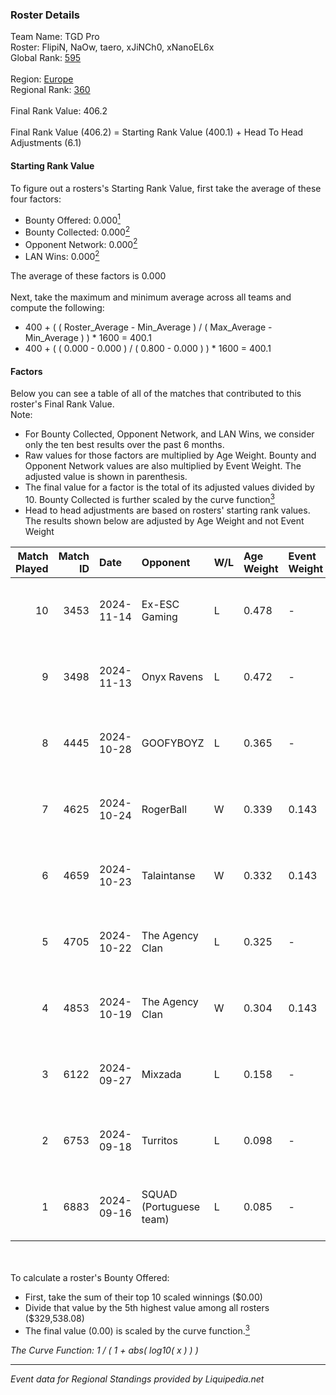 ### Roster Details<br />
Team Name: TGD Pro<br />
Roster: FlipiN, NaOw, taero, xJiNCh0, xNanoEL6x<br />
Global Rank: [595](../standings_global.md)<br />
<br />
Region: [Europe]( ../standings_europe.md)<br />
Regional Rank: [360]( ../standings_europe.md)<br />
<br />
Final Rank Value:  406.2<br />
<br />
Final Rank Value (406.2) = Starting Rank Value (400.1) + Head To Head Adjustments (6.1)<br />

#### Starting Rank Value<br />
To figure out a rosters's Starting Rank Value, first take the average of these four factors:<br />
- Bounty Offered: 0.000[<sup>1</sup>](#table2)
- Bounty Collected: 0.000[<sup>2</sup>](#table1)
- Opponent Network: 0.000[<sup>2</sup>](#table1)
- LAN Wins: 0.000[<sup>2</sup>](#table1)

The average of these factors is 0.000<br />
<br />
Next, take the maximum and minimum average across all teams and compute the following:<br />
- 400 + ( ( Roster_Average - Min_Average ) / ( Max_Average - Min_Average ) ) * 1600 = 400.1
- 400 + ( ( 0.000 - 0.000 ) / ( 0.800 - 0.000 ) ) * 1600 = 400.1


#### Factors<br />
Below you can see a table of all of the matches that contributed to this roster's Final Rank Value.<br />
Note:<br />

- For Bounty Collected, Opponent Network, and LAN Wins, we consider only the ten best results over the past 6 months.
- Raw values for those factors are multiplied by Age Weight. Bounty and Opponent Network values are also multiplied by Event Weight. The adjusted value is shown in parenthesis.
- The final value for a factor is the total of its adjusted values divided by 10. Bounty Collected is further scaled by the curve function[<sup>3</sup>](#curveFunction)
- Head to head adjustments are based on rosters' starting rank values. The results shown below are adjusted by Age Weight and not Event Weight
<span id="table1"></span><br />


| Match Played | Match ID | Date       | Opponent                | W/L | Age Weight | Event Weight | Bounty Collected | Opponent Network | LAN Wins  | H2H Adj. | Roster                                   |
| -: | -: | :- | :- | :- | :- | :- | :- | :- | :- | -: | :- |
|           10 |     3453 | 2024-11-14 | Ex-ESC Gaming           | L   | 0.478      | -            | -                | -                | -         |    -3.06 | FlipiN, NaOw, taero, xJiNCh0, xNanoEL6x  |
|            9 |     3498 | 2024-11-13 | Onyx Ravens             | L   | 0.472      | -            | -                | -                | -         |    -2.59 | FlipiN, NaOw, taero, xJiNCh0, xNanoEL6x  |
|            8 |     4445 | 2024-10-28 | GOOFYBOYZ               | L   | 0.365      | -            | -                | -                | -         |    -1.50 | NaOw, taero, xJiNCh0, xNanoEL6x, YuRk0   |
|            7 |     4625 | 2024-10-24 | RogerBall               | W   | 0.339      | 0.143        | 0.000 (0.000)    | 0.030 (0.001)    | 0 (0.000) |     6.64 | NaOw, taero, xJiNCh0, xNanoEL6x, YuRk0   |
|            6 |     4659 | 2024-10-23 | Talaintanse             | W   | 0.332      | 0.143        | 0.000 (0.000)    | 0.014 (0.001)    | 0 (0.000) |     6.43 | NaOw, taero, xJiNCh0, xNanoEL6x, YuRk0   |
|            5 |     4705 | 2024-10-22 | The Agency Clan         | L   | 0.325      | -            | -                | -                | -         |    -0.81 | NaOw, taero, xJiNCh0, xNanoEL6x, YuRk0   |
|            4 |     4853 | 2024-10-19 | The Agency Clan         | W   | 0.304      | 0.143        | 0.000 (0.000)    | 0.000 (0.000)    | 0 (0.000) |     4.82 | NaOw, taero, xJiNCh0, xNanoEL6x, YuRk0   |
|            3 |     6122 | 2024-09-27 | Mixzada                 | L   | 0.158      | -            | -                | -                | -         |    -1.22 | Fointte, NaOw, taero, xJiNCh0, xNanoEL6x |
|            2 |     6753 | 2024-09-18 | Turritos                | L   | 0.098      | -            | -                | -                | -         |    -1.54 | FlipiN, Fointte, NaOw, taero, xJiNCh0    |
|            1 |     6883 | 2024-09-16 | SQUAD (Portuguese team) | L   | 0.085      | -            | -                | -                | -         |    -1.04 | FlipiN, Fointte, NaOw, taero, xJiNCh0    |

<br />
<span id="table2"></span><br />
To calculate a roster's Bounty Offered:<br />

- First, take the sum of their top 10 scaled winnings ($0.00)
- Divide that value by the 5th highest value among all rosters ($329,538.08)
- The final value (0.00) is scaled by the curve function.[<sup>3</sup>](#curveFunction)

<span id="curveFunction"></span>_The Curve Function: 1 / ( 1 + abs( log10( x ) ) )_<br />

---
_Event data for Regional Standings provided by Liquipedia.net_<br />
